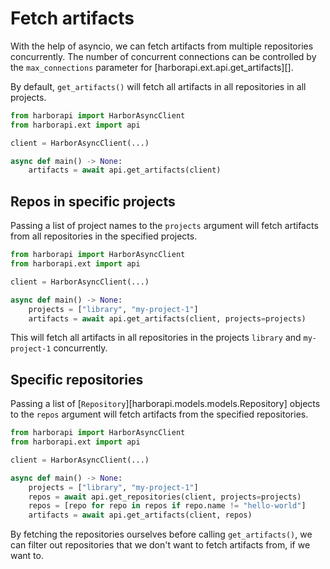 # Fetch artifacts

With the help of asyncio, we can fetch artifacts from multiple repositories concurrently.
The number of concurrent connections can be controlled by the `max_connections` parameter for [harborapi.ext.api.get_artifacts][].

By default, `get_artifacts()` will fetch all artifacts in all repositories in all projects.

```py
from harborapi import HarborAsyncClient
from harborapi.ext import api

client = HarborAsyncClient(...)

async def main() -> None:
    artifacts = await api.get_artifacts(client)
```

## Repos in specific projects

Passing a list of project names to the `projects` argument will fetch artifacts from all repositories in the specified projects.

```py hl_lines="11 12"
from harborapi import HarborAsyncClient
from harborapi.ext import api

client = HarborAsyncClient(...)

async def main() -> None:
    projects = ["library", "my-project-1"]
    artifacts = await api.get_artifacts(client, projects=projects)
```

This will fetch all artifacts in all repositories in the projects `library` and `my-project-1` concurrently.

## Specific repositories

Passing a list of [`Repository`][harborapi.models.models.Repository] objects to the `repos` argument will fetch artifacts from the specified repositories.

```py hl_lines="12-14"
from harborapi import HarborAsyncClient
from harborapi.ext import api

client = HarborAsyncClient(...)

async def main() -> None:
    projects = ["library", "my-project-1"]
    repos = await api.get_repositories(client, projects=projects)
    repos = [repo for repo in repos if repo.name != "hello-world"]
    artifacts = await api.get_artifacts(client, repos)
```

By fetching the repositories ourselves before calling `get_artifacts()`, we can filter out repositories that we don't want to fetch artifacts from, if we want to.
